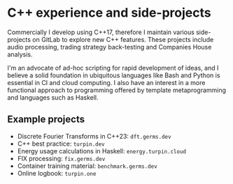 # C++ experience and side-projects

Commercially I develop using C++17, therefore I maintain various side-projects
on GitLab to explore new C++ features. These projects include audio processing,
trading strategy back-testing and Companies House analysis.

I'm an advocate of ad-hoc scripting for rapid development of ideas, and I
believe a solid foundation in ubiquitous languages like Bash and Python is
essential in CI and cloud computing. I also have an interest in a more
functional approach to programming offered by template metaprogramming and
languages such as Haskell.

## Example projects

- Discrete Fourier Transforms in C++23: `dft.germs.dev`
- C++ best practice: `turpin.dev`
- Energy usage calculations in Haskell: `energy.turpin.cloud`
- FIX processing: `fix.germs.dev`
- Container training material: `benchmark.germs.dev`
- Online logbook: `turpin.one`


